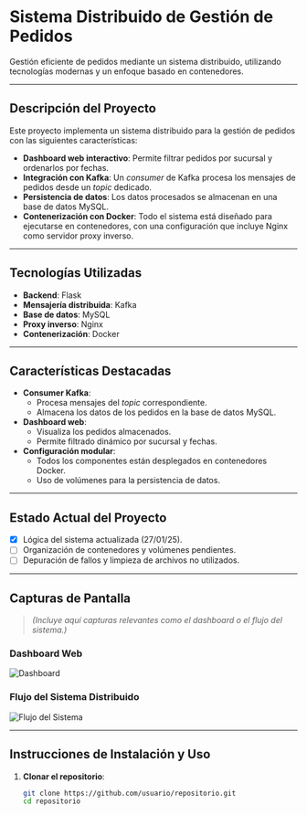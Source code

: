 # **Sistema Distribuido de Gestión de Pedidos**  
Gestión eficiente de pedidos mediante un sistema distribuido, utilizando tecnologías modernas y un enfoque basado en contenedores.

---

## **Descripción del Proyecto**  
Este proyecto implementa un sistema distribuido para la gestión de pedidos con las siguientes características:  
- **Dashboard web interactivo**: Permite filtrar pedidos por sucursal y ordenarlos por fechas.  
- **Integración con Kafka**: Un *consumer* de Kafka procesa los mensajes de pedidos desde un *topic* dedicado.  
- **Persistencia de datos**: Los datos procesados se almacenan en una base de datos MySQL.  
- **Contenerización con Docker**: Todo el sistema está diseñado para ejecutarse en contenedores, con una configuración que incluye Nginx como servidor proxy inverso.  

---

## **Tecnologías Utilizadas**  
- **Backend**: Flask  
- **Mensajería distribuida**: Kafka  
- **Base de datos**: MySQL  
- **Proxy inverso**: Nginx  
- **Contenerización**: Docker  

---

## **Características Destacadas**  
- **Consumer Kafka**:  
  - Procesa mensajes del *topic* correspondiente.  
  - Almacena los datos de los pedidos en la base de datos MySQL.  
- **Dashboard web**:  
  - Visualiza los pedidos almacenados.  
  - Permite filtrado dinámico por sucursal y fechas.  
- **Configuración modular**:  
  - Todos los componentes están desplegados en contenedores Docker.  
  - Uso de volúmenes para la persistencia de datos.  

---

## **Estado Actual del Proyecto**  
- [x] Lógica del sistema actualizada (27/01/25).  
- [ ] Organización de contenedores y volúmenes pendientes.  
- [ ] Depuración de fallos y limpieza de archivos no utilizados.  

---

## **Capturas de Pantalla**  
> *(Incluye aquí capturas relevantes como el dashboard o el flujo del sistema.)*

### Dashboard Web  
![Dashboard](assets/dashboard_web.png)  

### Flujo del Sistema Distribuido  
![Flujo del Sistema](assets/flujo_sistema.png)  

---

## **Instrucciones de Instalación y Uso**  
1. **Clonar el repositorio**:  
   ```bash
   git clone https://github.com/usuario/repositorio.git
   cd repositorio
